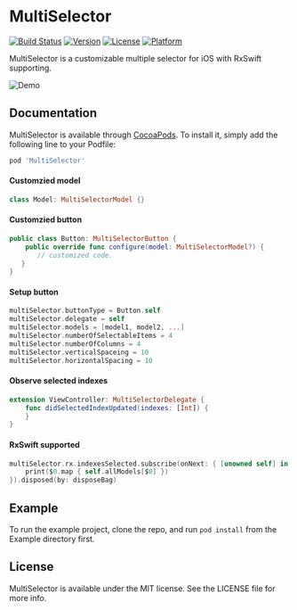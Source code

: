# MultiSelector

[![Build Status](https://app.bitrise.io/app/bf5b87cf153c7d5b/status.svg?token=5Ep2QdyXyNIR55wnEHTYXw&branch=master)](https://app.bitrise.io/app/bf5b87cf153c7d5b)
[![Version](https://img.shields.io/cocoapods/v/MultiSelector.svg?style=flat)](https://cocoapods.org/pods/MultiSelector)
[![License](https://img.shields.io/cocoapods/l/MultiSelector.svg?style=flat)](https://cocoapods.org/pods/MultiSelector)
[![Platform](https://img.shields.io/cocoapods/p/MultiSelector.svg?style=flat)](https://cocoapods.org/pods/MultiSelector)

MultiSelector is a customizable multiple selector for iOS with RxSwift supporting.

![Demo](https://raw.githubusercontent.com/xflagstudio/MultiSelector/master/screenshots/demo.png)

## Documentation

MultiSelector is available through [CocoaPods](https://cocoapods.org). To install
it, simply add the following line to your Podfile:

```ruby
pod 'MultiSelector'
```

#### Customzied model

```Swift
class Model: MultiSelectorModel {}
```

#### Customzied button

```Swift
public class Button: MultiSelectorButton {
	public override func configure(model: MultiSelectorModel?) {
       // customized code.
   }
}
```

#### Setup button

```Swift
multiSelector.buttonType = Button.self
multiSelector.delegate = self
multiSelector.models = [model1, model2, ...]
multiSelector.numberOfSelectableItems = 4
multiSelector.numberOfColumns = 4
multiSelector.verticalSpaceing = 10
multiSelector.horizontalSpacing = 10
```

#### Observe selected indexes

```Swift
extension ViewController: MultiSelectorDelegate {
    func didSelectedIndexUpdated(indexes: [Int]) {
    }
}
```

#### RxSwift supported

```Swift
multiSelector.rx.indexesSelected.subscribe(onNext: { [unowned self] in
    print($0.map { self.allModels[$0] })
}).disposed(by: disposeBag)
```

## Example

To run the example project, clone the repo, and run `pod install` from the Example directory first.

## License

MultiSelector is available under the MIT license. See the LICENSE file for more info.
